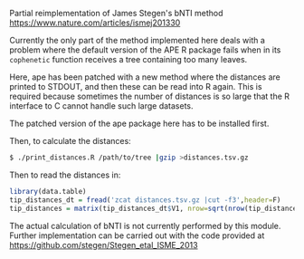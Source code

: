 Partial reimplementation of James Stegen's bNTI method https://www.nature.com/articles/ismej201330

Currently the only part of the method implemented here deals with a problem where the default version of the APE R package fails when in its `cophenetic` function receives a tree containing too many leaves.

Here, ape has been patched with a new method where the distances are printed to STDOUT, and then these can be read into R again. This is required because sometimes the number of distances is so large that the R interface to C cannot handle such large datasets.

The patched version of the ape package here has to be installed first.

Then, to calculate the distances:
```sh
$ ./print_distances.R /path/to/tree |gzip >distances.tsv.gz
```

Then to read the distances in:
```R
library(data.table)
tip_distances_dt = fread('zcat distances.tsv.gz |cut -f3',header=F)
tip_distances = matrix(tip_distances_dt$V1, nrow=sqrt(nrow(tip_distances_dt)))
```

The actual calculation of bNTI is not currently performed by this module. Further implementation can be carried out with the code provided at https://github.com/stegen/Stegen_etal_ISME_2013
